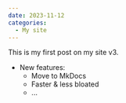 ```yaml
---
date: 2023-11-12
categories:
  - My site
---
```


This is my first post on my site v3.

- New features:
   - Move to MkDocs
   - Faster & less bloated
   - ...
